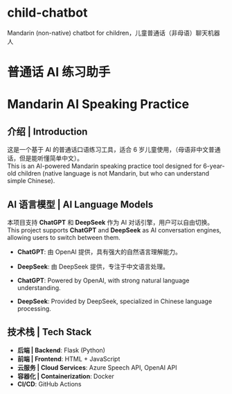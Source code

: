# child-chatbot
Mandarin (non-native) chatbot for children，儿童普通话（非母语）聊天机器人

# 普通话 AI 练习助手  
# Mandarin AI Speaking Practice  

## 介绍 | Introduction  
这是一个基于 AI 的普通话口语练习工具，适合 6 岁儿童使用，（母语非中文普通话，但是能听懂简单中文）。  
This is an AI-powered Mandarin speaking practice tool designed for 6-year-old children (native language is not Mandarin, but who can understand simple Chinese).  

## AI 语言模型 | AI Language Models  
本项目支持 **ChatGPT** 和 **DeepSeek** 作为 AI 对话引擎，用户可以自由切换。  
This project supports **ChatGPT** and **DeepSeek** as AI conversation engines, allowing users to switch between them.  

- **ChatGPT**: 由 OpenAI 提供，具有强大的自然语言理解能力。  
- **DeepSeek**: 由 DeepSeek 提供，专注于中文语言处理。  

- **ChatGPT**: Powered by OpenAI, with strong natural language understanding.  
- **DeepSeek**: Provided by DeepSeek, specialized in Chinese language processing.

## 技术栈 | Tech Stack  
- **后端 | Backend**: Flask (Python)  
- **前端 | Frontend**: HTML + JavaScript  
- **云服务 | Cloud Services**: Azure Speech API, OpenAI API  
- **容器化 | Containerization**: Docker  
- **CI/CD**: GitHub Actions  

